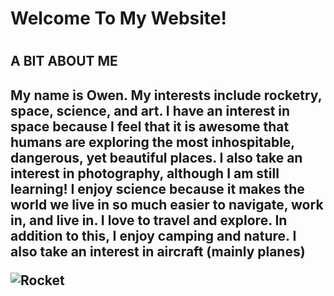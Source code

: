  

<h1> Welcome To My Website! <h1>

<h2> A BIT ABOUT ME <h2>
  <p> My name is Owen. My interests include rocketry, space, science, and art. I have an interest in space because I feel that it is awesome that humans are exploring the most inhospitable, dangerous, yet beautiful places. I also take an interest in photography, although I am still learning! I enjoy science because it makes the world we live in so much easier to navigate, work in, and live in. I love to travel and explore. In addition to this, I enjoy camping and nature. 
I also take an interest in aircraft (mainly planes) </p>
 
<img src="https://github.com/Owenm06/OwenM06.github.io/blob/master/D2D4E538-5C5B-4F0D-B629-9CEC46B66C37.jpeg" alt="Rocket">
